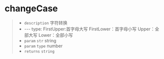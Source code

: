 # changeCase

> - `description`  字符转换
> - --- type: FirstUpper:首字母大写 FirstLower：首字母小写  Upper：全部大写 Lower：全部小写
> - `param` `str` string
> - `param` `type` number
> - `returns` `string`
